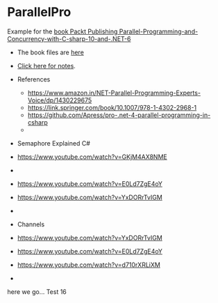 # ParallelPro
Example for the [book Packt Publishing Parallel-Programming-and-Concurrency-with-C-sharp-10-and-.NET-6](https://www.packtpub.com/product/parallel-programming-and-concurrency-with-c-10-and-net-6/9781803243672)

- The book files are [here](https://github.com/PacktPublishing/Parallel-Programming-and-Concurrency-with-C-sharp-10-and-.NET-6)


- [Click here for notes](Notes.md).

- References
  - https://www.amazon.in/NET-Parallel-Programming-Experts-Voice/dp/1430229675
  - https://link.springer.com/book/10.1007/978-1-4302-2968-1
  - https://github.com/Apress/pro-.net-4-parallel-programming-in-csharp
  - 

- Semaphore Explained C#
- https://www.youtube.com/watch?v=GKjM4AX8NME
- 
- https://www.youtube.com/watch?v=E0Ld7ZgE4oY
- https://www.youtube.com/watch?v=YxDORrTvIGM
- 
- Channels
- https://www.youtube.com/watch?v=YxDORrTvIGM
- https://www.youtube.com/watch?v=E0Ld7ZgE4oY
- https://www.youtube.com/watch?v=d710rXRLiXM
- 

here we go...
Test 16